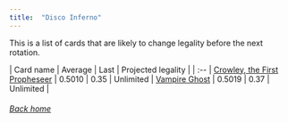 ```yaml
---
title:  "Disco Inferno"
---
```


This is a list of cards that are likely to change legality before the next rotation.

| Card name | Average | Last | Projected legality |
| :-- |
[Crowley, the First Propheseer](https://db.ygoprodeck.com/card/?search=Crowley,%20the%20First%20Propheseer) | 0.5010 | 0.35 | Unlimited |
[Vampire Ghost](https://db.ygoprodeck.com/card/?search=Vampire%20Ghost) | 0.5019 | 0.37 | Unlimited |

###### [Back home](index)
